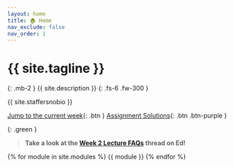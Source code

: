 ```yaml
---
layout: home
title: 🏠 Home
nav_exclude: false
nav_order: 1
---
```


# {{ site.tagline }}

{: .mb-2 }
{{ site.description }}
{: .fs-6 .fw-300 }

{{ site.staffersnobio }}

[Jump to the current week](http://localhost:4000/#week-3-regression-and-linear-algebra-br-small-read-a-href-resources-notes-notes-chapter-2-pdf-page-7-note-2-pages-7-13-a-and-take-a-look-at-the-a-href-https-edstem-org-us-courses-57667-discussion-4766452-week-2-lecture-faqs-a-thread-on-ed-small){: .btn } [Assignment Solutions](https://edstem.org/us/courses/57667/discussion/4730099){: .btn .btn-purple }


{: .green }
> **Take a look at the [Week 2 Lecture FAQs](https://edstem.org/us/courses/57667/discussion/4766452) thread on Ed!**

{% for module in site.modules %}
{{ module }}
{% endfor %}